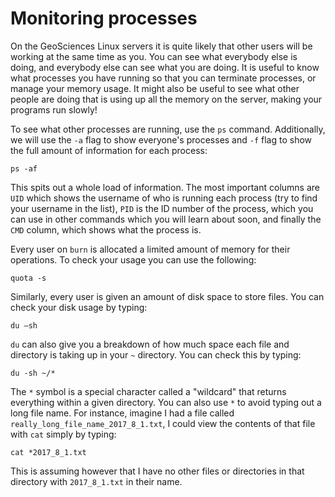 # Monitoring processes

On the GeoSciences Linux servers it is quite likely that other users will be working at the same time as you. You can see what everybody else is doing, and everybody else can see what you are doing. It is useful to know what processes you have running so that you can terminate processes, or manage your memory usage. It might also be useful to see what other people are doing that is using up all the memory on the server, making your programs run slowly!

To see what other processes are running, use the `ps` command. Additionally, we will use the `-a` flag to show everyone's processes and `-f` flag to show the full amount of information for each process:

```text
ps -af
```

This spits out a whole load of information. The most important columns are `UID` which shows the username of who is running each process \(try to find your username in the list\), `PID` is the ID number of the process, which you can use in other commands which you will learn about soon, and finally the `CMD` column, which shows what the process is.

Every user on `burn` is allocated a limited amount of memory for their operations. To check your usage you can use the following:

```text
quota -s
```

Similarly, every user is given an amount of disk space to store files. You can check your disk usage by typing:

```text
du –sh
```

`du` can also give you a breakdown of how much space each file and directory is taking up in your `~` directory. You can check this by typing:

```text
du -sh ~/*
```

The `*` symbol is a special character called a "wildcard" that returns everything within a given directory. You can also use `*` to avoid typing out a long file name. For instance, imagine I had a file called `really_long_file_name_2017_8_1.txt`, I could view the contents of that file with `cat` simply by typing:

```text
cat *2017_8_1.txt
```

This is assuming however that I have no other files or directories in that directory with `2017_8_1.txt` in their name.


